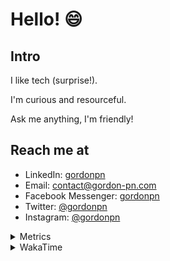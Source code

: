# Hello! 😄

## Intro

I like tech (surprise!).

I'm curious and resourceful.

Ask me anything, I'm friendly!

## Reach me at

- LinkedIn: [gordonpn](https://www.linkedin.com/in/gordonpn/)
- Email: [contact@gordon-pn.com](mailto:contact@gordon-pn.com)
- Facebook Messenger: [gordonpn](https://www.messenger.com/t/Gordonpn)
- Twitter: [@gordonpn](https://twitter.com/Gordonpn)
- Instagram: [@gordonpn](https://www.instagram.com/gordonpn/)

<details>
  <summary>Metrics</summary>

  <img align="center" src="https://github.com/gordonpn/gordonpn/blob/master/github-metrics.svg" alt="GitHub Metrics">

</details>

<details>
  <summary>WakaTime</summary>

  <!--START_SECTION:waka-->
📊 **This Week I Spent My Time On** 

```text
💬 Programming Languages: 
TypeScript               9 hrs 1 min         ██████████████░░░░░░░░░░░   56.59 % 
Java                     4 hrs 59 mins       ████████░░░░░░░░░░░░░░░░░   31.31 % 
ERB                      53 mins             █░░░░░░░░░░░░░░░░░░░░░░░░   05.61 % 
JSON                     24 mins             █░░░░░░░░░░░░░░░░░░░░░░░░   02.59 % 
Text                     12 mins             ░░░░░░░░░░░░░░░░░░░░░░░░░   01.34 % 

🔥 Editors: 
Intellijidea             15 hrs 44 mins      █████████████████████████   98.66 % 
VS Code                  12 mins             ░░░░░░░░░░░░░░░░░░░░░░░░░   01.34 % 
```


 Last Updated on 31/05/2024 16:21:39 UTC
<!--END_SECTION:waka-->
</details>
